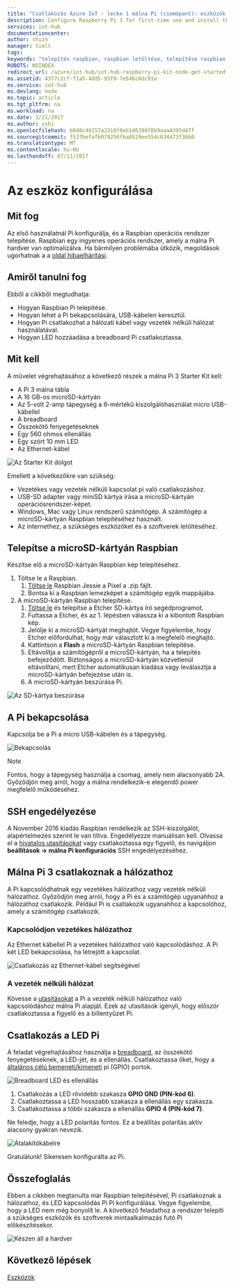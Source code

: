 ```yaml
---
title: "Csatlakozás Azure IoT - lecke 1 málna Pi (csomópont): eszközök konfigurálása |} Microsoft Docs"
description: Configure Raspberry Pi 3 for first-time use and install the Raspbian OS, a free operating system that is optimized for the Raspberry Pi hardware.
services: iot-hub
documentationcenter: 
author: shizn
manager: timlt
tags: 
keywords: "telepítés raspbian, raspbian letöltése, telepítése raspbian, raspbian beállítás raspberry pi telepítési raspbian, raspberry pi telepítése operációs rendszer, raspberry pi sd-kártya telepítése, málna pi csatlakozásának, csatlakozni raspberry pi raspberry pi kapcsolat"
ROBOTS: NOINDEX
redirect_url: /azure/iot-hub/iot-hub-raspberry-pi-kit-node-get-started
ms.assetid: 43f7c2cf-f1a5-4dd5-93f0-7e546c6dc91e
ms.service: iot-hub
ms.devlang: node
ms.topic: article
ms.tgt_pltfrm: na
ms.workload: na
ms.date: 3/21/2017
ms.author: xshi
ms.openlocfilehash: b848c48157a2310f0eb1d6398f8b9aaa4395d47f
ms.sourcegitcommit: f537befafb079256fba0529ee554c034d73f36b0
ms.translationtype: MT
ms.contentlocale: hu-HU
ms.lasthandoff: 07/11/2017
---
```

# <a name="configure-your-device"></a>Az eszköz konfigurálása
## <a name="what-you-will-do"></a>Mit fog
Az első használatnál Pi konfigurálja, és a Raspbian operációs rendszer telepítése. Raspbian egy ingyenes operációs rendszer, amely a málna Pi hardver van optimalizálva. Ha bármilyen problémába ütközik, megoldások ugorhatnak a a [oldal hibaelhárítási](iot-hub-raspberry-pi-kit-node-troubleshooting.md).

## <a name="what-you-will-learn"></a>Amiről tanulni fog
Ebből a cikkből megtudhatja:

* Hogyan Raspbian Pi telepítése.
* Hogyan lehet a Pi bekapcsolására, USB-kábelen keresztül.
* Hogyan Pi csatlakozhat a hálózati kábel vagy vezeték nélküli hálózat használatával.
* Hogyan LED hozzáadása a breadboard Pi csatlakoztassa.

## <a name="what-you-will-need"></a>Mit kell
A művelet végrehajtásához a következő részek a málna Pi 3 Starter Kit kell:

* A Pi 3 málna tábla
* A 16 GB-os microSD-kártyán
* Az 5-volt 2-amp tápegység a 6-mértékű kiszolgálóhasználat micro USB-kábellel
* A breadboard
* Összekötő fenyegetéseknek
* Egy 560 ohmos ellenállás
* Egy szórt 10 mm LED
* Az Ethernet-kábel

![Az Starter Kit dolgot](media/iot-hub-raspberry-pi-lessons/lesson1/starter_kit.jpg)

Emellett a következőkre van szükség:

* Vezetékes vagy vezeték nélküli kapcsolat pi való csatlakozáshoz.
* USB-SD adapter vagy miniSD kártya írása a microSD-kártyán operációsrendszer-képet.
* Windows, Mac vagy Linux rendszerű számítógép. A számítógép a microSD-kártyán Raspbian telepítéséhez használt.
* Az internethez, a szükséges eszközöket és a szoftverek letöltéséhez.

## <a name="install-raspbian-on-the-microsd-card"></a>Telepítse a microSD-kártyán Raspbian
Készítse elő a microSD-kártyán Raspbian kép telepítéséhez.

1. Töltse le a Raspbian.
   1. [Töltse le](https://www.raspberrypi.org/downloads/raspbian/) Raspbian Jessie a Pixel a .zip fájlt.
   2. Bontsa ki a Raspbian lemezképet a számítógép egyik mappájába.
2. A microSD-kártyán Raspbian telepítése.
   1. [Töltse le](https://www.etcher.io) és telepítse a Etcher SD-kártya író segédprogramot.
   2. Futtassa a Etcher, és az 1. lépésben válassza ki a kibontott Raspbian kép.
   3. Jelölje ki a microSD-kártyát meghajtót.
      Vegye figyelembe, hogy Etcher előfordulhat, hogy már választott ki a megfelelő meghajtó.
   4. Kattintson a **Flash** a microSD-kártyán Raspbian telepítése.
   5. Eltávolítja a számítógépről a microSD-kártyán, ha a telepítés befejeződött.
      Biztonságos a microSD-kártyán közvetlenül eltávolítani, mert Etcher automatikusan kiadása vagy leválasztja a microSD-kártyán befejezése után is.
   6. A microSD-kártyán beszúrása Pi.

![Az SD-kártya beszúrása](media/iot-hub-raspberry-pi-lessons/lesson1/insert_sdcard.jpg)

## <a name="turn-on-pi"></a>A Pi bekapcsolása
Kapcsolja be a Pi a micro USB-kábelen és a tápegység.

![Bekapcsolás](media/iot-hub-raspberry-pi-lessons/lesson1/micro_usb_power_on.jpg)

> [!NOTE]
> Fontos, hogy a tápegység használja a csomag, amely nem alacsonyabb 2A. Győződjön meg arról, hogy a málna rendelkezik-e elegendő power megfelelő működéséhez.

## <a name="enable-ssh"></a>SSH engedélyezése
A November 2016 kiadás Raspbian rendelkezik az SSH-kiszolgálót, alapértelmezés szerint le van tiltva. Engedélyezze manuálisan kell. Olvassa el a [hivatalos utasításokat](https://www.raspberrypi.org/documentation/remote-access/ssh/) vagy csatlakoztassa egy figyelő, és navigáljon **beállítások -> málna Pi konfigurációs** SSH engedélyezéséhez.

## <a name="connect-raspberry-pi-3-to-the-network"></a>Málna Pi 3 csatlakoznak a hálózathoz
A Pi kapcsolódhatnak egy vezetékes hálózathoz vagy vezeték nélküli hálózathoz. Győződjön meg arról, hogy a Pi és a számítógép ugyanahhoz a hálózathoz csatlakozik. Például Pi is csatlakozik ugyanahhoz a kapcsolóhoz, amely a számítógép csatlakozik.

### <a name="connect-to-a-wired-network"></a>Kapcsolódjon vezetékes hálózathoz
Az Ethernet kábellel Pi a vezetékes hálózathoz való kapcsolódáshoz. A Pi két LED bekapcsolása, ha létrejött a kapcsolat.

![Csatlakozás az Ethernet-kábel segítségével](media/iot-hub-raspberry-pi-lessons/lesson1/connect_ethernet.jpg)

### <a name="connect-to-a-wireless-network"></a>A vezeték nélküli hálózat
Kövesse a [utasításokat](https://www.raspberrypi.org/learning/software-guide/wifi/) a Pi a vezeték nélküli hálózathoz való kapcsolódáshoz málna Pi alapját. Ezek az utasítások igényli, hogy először csatlakoztassa a figyelő és a billentyűzet Pi.

## <a name="connect-the-led-to-pi"></a>Csatlakozás a LED Pi
A feladat végrehajtásához használja a [breadboard](https://learn.sparkfun.com/tutorials/how-to-use-a-breadboard), az összekötő fenyegetéseknek, a LED-jét, és a ellenállás. Csatlakoztassa őket, hogy a [általános célú bemeneti/kimeneti](https://www.raspberrypi.org/documentation/usage/gpio/) pi (GPIO) portok.

![Breadboard LED és ellenállás](media/iot-hub-raspberry-pi-lessons/lesson1/breadboard_led_resistor.jpg)

1. Csatlakozás a LED rövidebb szakasza **GPIO GND (PIN-kód 6)**.
2. Csatlakoztassa a LED hosszabb szakasza a ellenállás egy szakasza.
3. Csatlakoztassa a többi szakasza a ellenállás **GPIO 4 (PIN-kód 7)**.

Ne feledje, hogy a LED polaritás fontos. Ez a beállítás polaritás aktív alacsony gyakran nevezik.

![Átalakítókábelre](media/iot-hub-raspberry-pi-lessons/lesson1/pinout_breadboard.png)

Gratulálunk! Sikeresen konfigurálta az Pi.

## <a name="summary"></a>Összefoglalás
Ebben a cikkben megtanulta már Raspbian telepítésével, Pi csatlakoznak a hálózathoz, és LED kapcsolódás Pi Pi konfigurálása. Vegye figyelembe, hogy a LED nem még bonyolít le. A következő feladathoz a rendszer telepíti a szükséges eszközök és szoftverek mintaalkalmazás futó Pi előkészítésekor.

![Készen áll a hardver](media/iot-hub-raspberry-pi-lessons/lesson1/hardware_ready.jpg)

## <a name="next-steps"></a>Következő lépések
[Eszközök](iot-hub-raspberry-pi-kit-node-lesson1-get-the-tools-win32.md)

